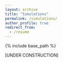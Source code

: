 ```yaml
---
layout: archive
title: "Simulations"
permalink: /simulations/
author_profile: true
redirect_from:
  - /resume
---
```

{% include base_path %}

[UNDER CONSTRUCTION]
